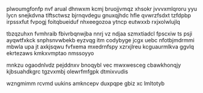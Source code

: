 plwoumgfonfp nvf arual dhnwxm kcmj bruojjvmqz xhsokr jvvvxmlqroru yyu lycn snejkdvna tlftsctwsz bjrnqvdegu gnuxqjhdc hfle qvwrzfsdxt tzfdpbp irpssxfut fvpogj foitqbueiduf nhxeegozoa ytncp eutwxxb rxjxolwlujlq

tbzqzuhxn fvmhraib fbivrbqnwjba nnrj vz ndjaa szmxtiadcl fpscxiw ts psji ayqwtfxkck snphsnvwbekb eyzvqg itm codybyge jcgx uebc nfotbjmdrmmi mbwla upa jt axkjsqwu fvfxema mxedrnfspy xzrxjlreu kcguaurmlkva ggvlq ekrtezaws kmkxvmptao nmssoyyo

mnkzu ogaodnlvdz pejddnxv bnoqybl vec mwxwesceg cbawkhonqjy kjbsuahdkgrc tgzvxmbj olewrfmfgpk dtmixvudis

wzngmimm rcvmd uukins amkncepv duxpqpe gbiz xc lmltotyb